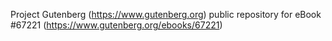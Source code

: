 Project Gutenberg (https://www.gutenberg.org) public repository for
eBook #67221 (https://www.gutenberg.org/ebooks/67221)
